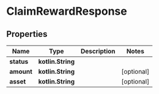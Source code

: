 
# ClaimRewardResponse

## Properties
Name | Type | Description | Notes
------------ | ------------- | ------------- | -------------
**status** | **kotlin.String** |  | 
**amount** | **kotlin.String** |  |  [optional]
**asset** | **kotlin.String** |  |  [optional]



